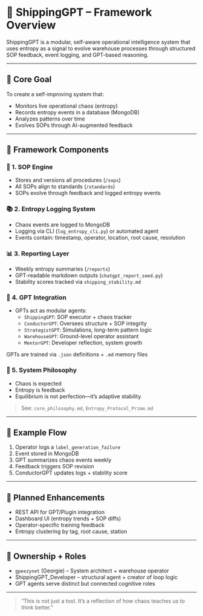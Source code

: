 # 🧠 ShippingGPT – Framework Overview

ShippingGPT is a modular, self-aware operational intelligence system that uses entropy as a signal to evolve warehouse processes through structured SOP feedback, event logging, and GPT-based reasoning.

---

## 🎯 Core Goal

To create a self-improving system that:
- Monitors live operational chaos (entropy)
- Records entropy events in a database (MongoDB)
- Analyzes patterns over time
- Evolves SOPs through AI-augmented feedback

---

## 🧩 Framework Components

### 🔧 1. SOP Engine
- Stores and versions all procedures (`/sops`)
- All SOPs align to standards (`/standards`)
- SOPs evolve through feedback and logged entropy events

### 📚 2. Entropy Logging System
- Chaos events are logged to MongoDB
- Logging via CLI (`log_entropy_cli.py`) or automated agent
- Events contain: timestamp, operator, location, root cause, resolution

### 📊 3. Reporting Layer
- Weekly entropy summaries (`/reports`)
- GPT-readable markdown outputs (`chatgpt_report_seed.py`)
- Stability scores tracked via `shipping_stability.md`

### 🧠 4. GPT Integration
- GPTs act as modular agents:
  - `ShippingGPT`: SOP executor + chaos tracker
  - `ConductorGPT`: Oversees structure + SOP integrity
  - `StrategistGPT`: Simulations, long-term pattern logic
  - `WarehouseGPT`: Ground-level operator assistant
  - `MentorGPT`: Developer reflection, system growth

GPTs are trained via `.json` definitions + `.md` memory files

### 🧬 5. System Philosophy
- Chaos is expected
- Entropy is feedback
- Equilibrium is not perfection—it’s adaptive stability

> See: `core_philosophy.md`, `Entropy_Protocol_Prime.md`

---

## 🧠 Example Flow

1. Operator logs a `label_generation_failure`
2. Event stored in MongoDB
3. GPT summarizes chaos events weekly
4. Feedback triggers SOP revision
5. ConductorGPT updates logs + stability score

---

## 📡 Planned Enhancements

- REST API for GPT/Plugin integration
- Dashboard UI (entropy trends + SOP diffs)
- Operator-specific training feedback
- Entropy clustering by tag, root cause, station

---

## 🧾 Ownership + Roles

- `gpeezynet` (Georgie) – System architect + warehouse operator
- ShippingGPT_Developer – structural agent + creator of loop logic
- GPT agents serve distinct but connected cognitive roles

---

> “This is not just a tool. It’s a reflection of how chaos teaches us to think better.”

